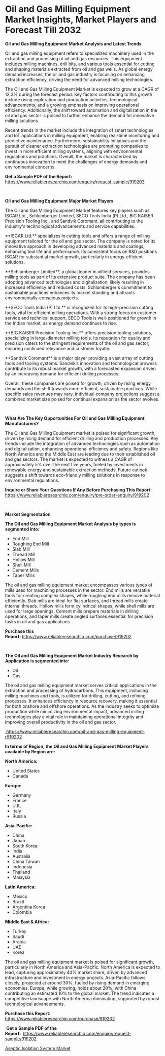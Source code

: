 <p><h1>Oil and Gas Milling Equipment Market Insights, Market Players and Forecast Till 2032</h1></p><p><strong>Oil and Gas Milling Equipment Market Analysis and Latest Trends</strong></p>
<p><p>Oil and gas milling equipment refers to specialized machinery used in the extraction and processing of oil and gas resources. This equipment includes milling machines, drill bits, and various tools essential for cutting and shaping materials extracted from oil and gas wells. As global energy demand increases, the oil and gas industry is focusing on enhancing extraction efficiency, driving the need for advanced milling technologies.</p><p>The Oil and Gas Milling Equipment Market is expected to grow at a CAGR of 12.2% during the forecast period. Key factors contributing to this growth include rising exploration and production activities, technological advancements, and a growing emphasis on improving operational efficiency. Additionally, the shift toward automation and digitalization in the oil and gas sector is poised to further enhance the demand for innovative milling solutions.</p><p>Recent trends in the market include the integration of smart technologies and IoT applications in milling equipment, enabling real-time monitoring and predictive maintenance. Furthermore, sustainability initiatives and the pursuit of cleaner extraction technologies are prompting companies to invest in more efficient milling systems, aligning with environmental regulations and practices. Overall, the market is characterized by continuous innovation to meet the challenges of energy demands and environmental concerns.</p></p>
<p><strong>Get a Sample PDF of the Report:&nbsp;</strong> <a href="https://www.reliableresearchiq.com/enquiry/request-sample/919202?utm_campaign=2275&utm_medium=2&utm_source=Github&utm_content=ia&utm_term=23022025&utm_id=oil-and-gas-milling-equipment">https://www.reliableresearchiq.com/enquiry/request-sample/919202</a></p>
<p>&nbsp;</p>
<p><strong>Oil and Gas Milling Equipment Major Market Players</strong></p>
<p><p>The Oil and Gas Milling Equipment Market features key players such as ISCAR Ltd., Schlumberger Limited, SECO Tools India (P) Ltd., BIG KAISER Precision Tooling Inc., and Sandvik Coromant, all contributing to the industry's technological advancements and service capabilities.</p><p>**ISCAR Ltd.** specializes in cutting tools and offers a range of milling equipment tailored for the oil and gas sector. The company is noted for its innovative approach in developing advanced materials and coatings, enhancing tool life and performance. Its consistent focus on R&D positions ISCAR for substantial market growth, particularly in energy-efficient solutions.</p><p>**Schlumberger Limited**, a global leader in oilfield services, provides milling tools as part of its extensive product suite. The company has been adopting advanced technologies and digitalization, likely resulting in increased efficiency and reduced costs. Schlumberger's commitment to sustainable practices enhances its market standing and attracts environmentally-conscious projects.</p><p>**SECO Tools India (P) Ltd.** is recognized for its high-precision cutting tools, vital for efficient milling operations. With a strong focus on customer service and technical support, SECO Tools is well-positioned for growth in the Indian market, as energy demand continues to rise.</p><p>**BIG KAISER Precision Tooling Inc.** offers precision tooling solutions, specializing in large-diameter milling tools. Its reputation for quality and precision caters to the stringent requirements of the oil and gas sector, ensuring continued relevance and customer loyalty.</p><p>**Sandvik Coromant** is a major player providing a vast array of cutting tools and tooling systems. Sandvik’s innovation and technological prowess contribute to its robust market growth, with a forecasted expansion driven by an increasing demand for efficient drilling processes.</p><p>Overall, these companies are poised for growth, driven by rising energy demands and the shift towards more efficient, sustainable practices. While specific sales revenues may vary, individual company projections suggest a combined market size poised for continual expansion as the sector evolves.</p></p>
<p>&nbsp;</p>
<p><strong>What Are The Key Opportunities For Oil and Gas Milling Equipment Manufacturers?</strong></p>
<p><p>The Oil and Gas Milling Equipment market is poised for significant growth, driven by rising demand for efficient drilling and production processes. Key trends include the integration of advanced technologies such as automation and digitalization, enhancing operational efficiency and safety. Regions like North America and the Middle East are leading due to their established oil and gas sectors. The market is expected to witness a CAGR of approximately 5% over the next five years, fueled by investments in renewable energy and sustainable extraction methods. Future outlook suggests a shift towards eco-friendly milling solutions in response to environmental regulations.</p></p>
<p><strong>Inquire or Share Your Questions If Any Before Purchasing This Report:</strong> <a href="https://www.reliableresearchiq.com/enquiry/pre-order-enquiry/919202?utm_campaign=2275&utm_medium=2&utm_source=Github&utm_content=ia&utm_term=23022025&utm_id=oil-and-gas-milling-equipment">https://www.reliableresearchiq.com/enquiry/pre-order-enquiry/919202</a></p>
<p>&nbsp;</p>
<p><strong>Market Segmentation</strong></p>
<p><strong>The Oil and Gas Milling Equipment Market Analysis by types is segmented into:</strong></p>
<p><ul><li>End Mill</li><li>Roughing End Mill</li><li>Slab Mill</li><li>Thread Mill</li><li>Hollow Mill</li><li>Shell Mill</li><li>Cement Mills</li><li>Taper Mills</li></ul></p>
<p><p>The oil and gas milling equipment market encompasses various types of mills used for machining processes in the sector. End mills are versatile tools for creating complex shapes, while roughing end mills remove material efficiently. Slab mills are ideal for flat surfaces, and thread mills create internal threads. Hollow mills form cylindrical shapes, while shell mills are used for large openings. Cement mills prepare materials in drilling operations, and taper mills create angled surfaces essential for precision tasks in oil and gas applications.</p></p>
<p><strong>Purchase this Report:&nbsp;</strong><a href="https://www.reliableresearchiq.com/purchase/919202?utm_campaign=2275&utm_medium=2&utm_source=Github&utm_content=ia&utm_term=23022025&utm_id=oil-and-gas-milling-equipment">https://www.reliableresearchiq.com/purchase/919202</a></p>
<p>&nbsp;</p>
<p><strong>The Oil and Gas Milling Equipment Market Industry Research by Application is segmented into:</strong></p>
<p><ul><li>Oil</li><li>Gas</li></ul></p>
<p><p>The oil and gas milling equipment market serves critical applications in the extraction and processing of hydrocarbons. This equipment, including milling machines and tools, is utilized for drilling, cutting, and refining processes. It enhances efficiency in resource recovery, making it essential for both onshore and offshore operations. As the industry seeks to optimize production while minimizing environmental impact, advanced milling technologies play a vital role in maintaining operational integrity and improving overall productivity in the oil and gas sector.</p></p>
<p><a href="https://www.reliableresearchiq.com/oil-and-gas-milling-equipment-r919202?utm_campaign=2275&utm_medium=2&utm_source=Github&utm_content=ia&utm_term=23022025&utm_id=oil-and-gas-milling-equipment">&nbsp;https://www.reliableresearchiq.com/oil-and-gas-milling-equipment-r919202</a></p>
<p><strong>In terms of Region, the Oil and Gas Milling Equipment Market Players available by Region are:</strong></p>
<p>
    <p> <strong> North America: </strong>
        <ul>
            <li>United States</li>
            <li>Canada</li>
        </ul>
        </p> 
    <p> <strong> Europe: </strong>
        <ul>
            <li>Germany</li>
            <li>France</li>
            <li>U.K.</li>
            <li>Italy</li>
            <li>Russia</li>
        </ul>
        </p> 
    <p> <strong> Asia-Pacific: </strong>
        <ul>
            <li>China</li>
            <li>Japan</li>
            <li>South Korea</li>
            <li>India</li>
            <li>Australia</li>
            <li>China Taiwan</li>
            <li>Indonesia</li>
            <li>Thailand</li>
            <li>Malaysia</li>
        </ul>
        </p> 
    <p> <strong> Latin America: </strong>
        <ul>
            <li>Mexico</li>
            <li>Brazil</li>
            <li>Argentina Korea</li>
            <li>Colombia</li>
        </ul>
        </p> 
    <p> <strong> Middle East & Africa: </strong>
        <ul>
            <li>Turkey</li>
            <li>Saudi</li>
            <li>Arabia</li>
            <li>UAE</li>
            <li>Korea</li>
        </ul>
    </p>
    </p>
<p><p>The oil and gas milling equipment market is poised for significant growth, particularly in North America and Asia-Pacific. North America is expected to lead, capturing approximately 40% market share, driven by advanced infrastructure and investment in energy projects. Asia-Pacific follows closely, projected at around 30%, fueled by rising demand in emerging economies. Europe, while growing, holds about 20%, with China contributing an estimated 10% to the global market. The trend indicates a competitive landscape with North America dominating, supported by robust technological advancements.</p></p>
<p><strong>Purchase this Report: </strong><a href="https://www.reliableresearchiq.com/purchase/919202?utm_campaign=2275&utm_medium=2&utm_source=Github&utm_content=ia&utm_term=23022025&utm_id=oil-and-gas-milling-equipment">https://www.reliableresearchiq.com/purchase/919202</a></p>
<p>&nbsp;<strong>Get a Sample PDF of the Report:&nbsp;&nbsp;</strong><a href="https://www.reliableresearchiq.com/enquiry/request-sample/919202?utm_campaign=2275&utm_medium=2&utm_source=Github&utm_content=ia&utm_term=23022025&utm_id=oil-and-gas-milling-equipment">https://www.reliableresearchiq.com/enquiry/request-sample/919202</a></p>
<p><strong></strong></p>
<p><p><a href="https://github.com/DianaWilson796/Market-Research-Report-List-1/blob/main/aseptic-isolation-system-market.md?utm_campaign=2275&utm_medium=2&utm_source=Github&utm_content=ia&utm_term=23022025&utm_id=oil-and-gas-milling-equipment">Aseptic Isolation System Market</a></p></p>
